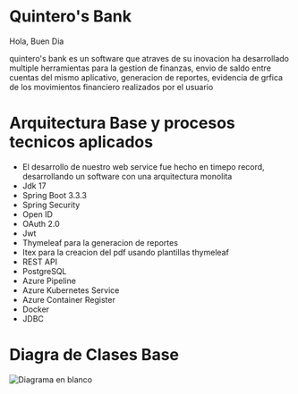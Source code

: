 # Quintero's Bank

Hola, Buen Dia

quintero's bank es un software que atraves de su inovacion ha desarrollado multiple herramientas para la gestion de finanzas, envio de saldo entre cuentas del mismo aplicativo, generacion de reportes, evidencia de grfica de los movimientos financiero realizados por el usuario


# Arquitectura Base y procesos tecnicos aplicados 

* El desarrollo de nuestro web service fue hecho en timepo record, desarrollando un software con una arquitectura monolita
* Jdk 17
* Spring Boot 3.3.3
* Spring Security
* Open ID
* OAuth 2.0
* Jwt
* Thymeleaf para la generacion de reportes
* Itex para la creacion del pdf usando plantillas thymeleaf
* REST API
* PostgreSQL
* Azure Pipeline
* Azure Kubernetes Service
* Azure Container Register
* Docker
* JDBC


# Diagra de Clases Base
![Diagrama en blanco](https://github.com/user-attachments/assets/bfecf930-45b1-4291-89b9-a39199b16a0b)
